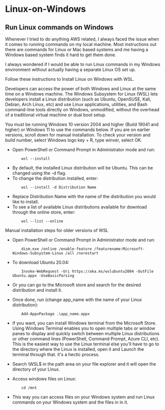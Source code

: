 # Linux-on-Windows

## Run Linux commands on Windows

Whenever I tried to do anything AWS related, I always faced the issue when it comes to running commands on my local machine. Most instructions out there are commands for Linux or Mac based systems and me having a Windows based system finds it hard to get them done.

I always wondered if I would be able to run Linux commands in my Windows environment without actually having a separate Linux OS set up.

Follow these instructions to Install Linux on Windows with WSL.

Developers can access the power of both Windows and Linux at the same time on a Windows machine. The Windows Subsystem for Linux (WSL) lets developers install a Linux distribution (such as Ubuntu, OpenSUSE, Kali, Debian, Arch Linux, etc) and use Linux applications, utilities, and Bash command-line tools directly on Windows, unmodified, without the overhead of a traditional virtual machine or dual boot setup.

You must be running Windows 10 version 2004 and higher (Build 19041 and higher) or Windows 11 to use the commands below. If you are on earlier versions, scroll down for manual installation. To check your version and build number, select Windows logo key + R, type winver, select OK.

- Open PowerShell or Command Prompt in Administrator mode and run:
    ```
        wsl --install
    ```
- By default, the installed Linux distribution will be Ubuntu. This can be changed using the -d flag.
- To change the distribution installed, enter: 
    ```
        wsl --install -d Distribution Name
    ```
- Replace Distribution Name with the name of the distribution you would like to install. 
- To see a list of available Linux distributions available for download through the online store, enter: 
    ```
        wsl --list --online
    ```

Manual installation steps for older versions of WSL
- Open PowerShell or Command Prompt in Administrator mode and run:
    ```
        dism.exe /online /enable-feature /featurename:Microsoft-Windows-Subsystem-Linux /all /norestart
    ```
- To download Ubuntu 20.04:
    ```
        Invoke-WebRequest -Uri https://aka.ms/wslubuntu2004 -OutFile Ubuntu.appx -UseBasicParsing
    ```
- Or you can go to the Microsoft store and search for the desired distribution and install it.
- Once done, run (change app_name with the name of your Linux distribution):
    ```
        Add-AppxPackage .\app_name.appx
    ```

- If you want, you can install Windows terminal from the Microsoft Store. Using Windows Terminal enables you to open multiple tabs or window panes to display and quickly switch between multiple Linux distributions or other command lines (PowerShell, Command Prompt, Azure CLI, etc). This is the easiest way to use the Linux terminal else you'll have to go to the directory where the Linux is installed, open it and Launch the terminal through that. it's a hectic process.

- Search \\WSL$ in the path area on your file explorer and it will open the directory of your Linux.
- Access windows files on Linux:
    ```
        cd /mnt
    ```
- This way you can access files on your Windows system and run Linux commands on your Windows system and the files in in it.